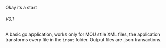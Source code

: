 Okay its a start

###### V0.1

A basic go application, works only for MOU stile XML files, the application transforms every file in the `input` folder.
Output files are .json transactions.
